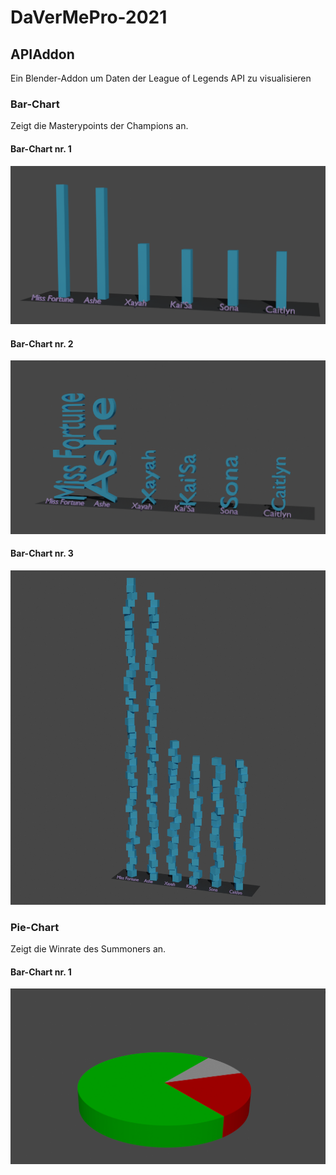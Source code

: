 # DaVerMePro-2021

## APIAddon
Ein Blender-Addon um Daten der League of Legends API zu visualisieren 

### Bar-Chart
Zeigt die Masterypoints der Champions an. 

#### Bar-Chart nr. 1
<img src="https://github.com/meixshp/DaVerMePro-2021/blob/main/Pictures/Bar-chart1.png">

#### Bar-Chart nr. 2
<img src="https://github.com/meixshp/DaVerMePro-2021/blob/main/Pictures/Bar-chart2.png">

#### Bar-Chart nr. 3
<img src="https://github.com/meixshp/DaVerMePro-2021/blob/main/Pictures/Bar-chart3.png">

### Pie-Chart
Zeigt die Winrate des Summoners an. 

#### Bar-Chart nr. 1
<img src="https://github.com/meixshp/DaVerMePro-2021/blob/main/Pictures/Pie-chart1.png">


<!-- Di 7.12 Zwischenpräsentationen

10-20 min

1. Stand
2. Was wollt ihr erreichen
3. Nice to have Features
4. Was für Addons/Technologien gibt es bereits
    - was hebt euer Addon (nicht) davon ab
5. Schwierigkeiten bei der Entwicklung/Konzeption -->
